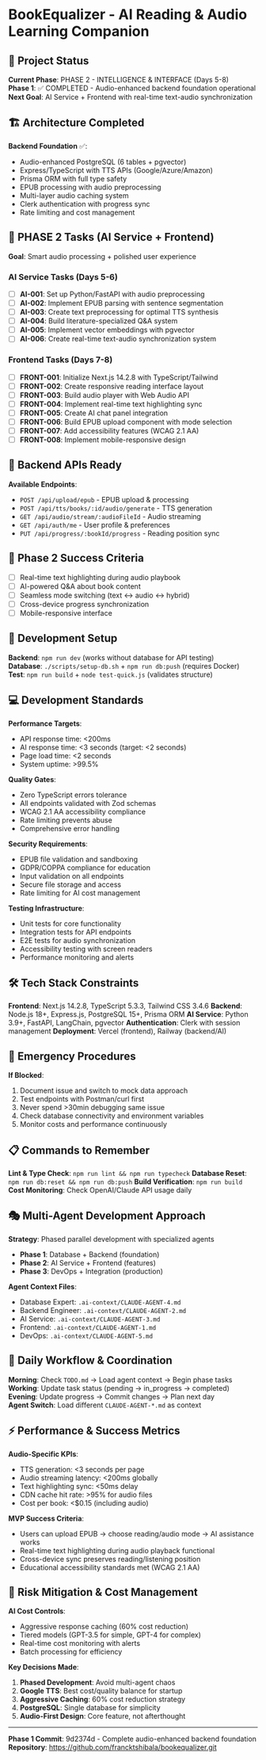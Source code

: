 # BookEqualizer - AI Reading & Audio Learning Companion

## 🎯 Project Status
**Current Phase**: PHASE 2 - INTELLIGENCE & INTERFACE (Days 5-8)  
**Phase 1**: ✅ COMPLETED - Audio-enhanced backend foundation operational  
**Next Goal**: AI Service + Frontend with real-time text-audio synchronization  

## 🏗️ Architecture Completed
**Backend Foundation** ✅:
- Audio-enhanced PostgreSQL (6 tables + pgvector)
- Express/TypeScript with TTS APIs (Google/Azure/Amazon)
- Prisma ORM with full type safety
- EPUB processing with audio preprocessing
- Multi-layer audio caching system
- Clerk authentication with progress sync
- Rate limiting and cost management

## 📅 PHASE 2 Tasks (AI Service + Frontend)
**Goal**: Smart audio processing + polished user experience

### AI Service Tasks (Days 5-6)
- [ ] **AI-001**: Set up Python/FastAPI with audio preprocessing
- [ ] **AI-002**: Implement EPUB parsing with sentence segmentation  
- [ ] **AI-003**: Create text preprocessing for optimal TTS synthesis
- [ ] **AI-004**: Build literature-specialized Q&A system
- [ ] **AI-005**: Implement vector embeddings with pgvector
- [ ] **AI-006**: Create real-time text-audio synchronization system

### Frontend Tasks (Days 7-8)  
- [ ] **FRONT-001**: Initialize Next.js 14.2.8 with TypeScript/Tailwind
- [ ] **FRONT-002**: Create responsive reading interface layout
- [ ] **FRONT-003**: Build audio player with Web Audio API
- [ ] **FRONT-004**: Implement real-time text highlighting sync
- [ ] **FRONT-005**: Create AI chat panel integration
- [ ] **FRONT-006**: Build EPUB upload component with mode selection
- [ ] **FRONT-007**: Add accessibility features (WCAG 2.1 AA)
- [ ] **FRONT-008**: Implement mobile-responsive design

## 🚀 Backend APIs Ready
**Available Endpoints**:
- `POST /api/upload/epub` - EPUB upload & processing
- `POST /api/tts/books/:id/audio/generate` - TTS generation
- `GET /api/audio/stream/:audioFileId` - Audio streaming
- `GET /api/auth/me` - User profile & preferences
- `PUT /api/progress/:bookId/progress` - Reading position sync

## 🎯 Phase 2 Success Criteria
- [ ] Real-time text highlighting during audio playbook
- [ ] AI-powered Q&A about book content
- [ ] Seamless mode switching (text ↔ audio ↔ hybrid)
- [ ] Cross-device progress synchronization
- [ ] Mobile-responsive interface

## 🔧 Development Setup
**Backend**: `npm run dev` (works without database for API testing)  
**Database**: `./scripts/setup-db.sh` + `npm run db:push` (requires Docker)  
**Test**: `npm run build` + `node test-quick.js` (validates structure)  

## 💻 Development Standards
**Performance Targets**:
- API response time: <200ms
- AI response time: <3 seconds (target: <2 seconds)
- Page load time: <2 seconds
- System uptime: >99.5%

**Quality Gates**:
- Zero TypeScript errors tolerance
- All endpoints validated with Zod schemas
- WCAG 2.1 AA accessibility compliance
- Rate limiting prevents abuse
- Comprehensive error handling

**Security Requirements**:
- EPUB file validation and sandboxing
- GDPR/COPPA compliance for education
- Input validation on all endpoints
- Secure file storage and access
- Rate limiting for AI cost management

**Testing Infrastructure**:
- Unit tests for core functionality
- Integration tests for API endpoints
- E2E tests for audio synchronization
- Accessibility testing with screen readers
- Performance monitoring and alerts

## 🛠️ Tech Stack Constraints
**Frontend**: Next.js 14.2.8, TypeScript 5.3.3, Tailwind CSS 3.4.6
**Backend**: Node.js 18+, Express.js, PostgreSQL 15+, Prisma ORM
**AI Service**: Python 3.9+, FastAPI, LangChain, pgvector
**Authentication**: Clerk with session management
**Deployment**: Vercel (frontend), Railway (backend/AI)

## 🚨 Emergency Procedures
**If Blocked**:
1. Document issue and switch to mock data approach
2. Test endpoints with Postman/curl first
3. Never spend >30min debugging same issue
4. Check database connectivity and environment variables
5. Monitor costs and performance continuously

## 📋 Commands to Remember
**Lint & Type Check**: `npm run lint && npm run typecheck`
**Database Reset**: `npm run db:reset && npm run db:push`
**Build Verification**: `npm run build`
**Cost Monitoring**: Check OpenAI/Claude API usage daily

## 🎭 Multi-Agent Development Approach
**Strategy**: Phased parallel development with specialized agents  
- **Phase 1**: Database + Backend (foundation)  
- **Phase 2**: AI Service + Frontend (features)  
- **Phase 3**: DevOps + Integration (production)  

**Agent Context Files**:
- Database Expert: `.ai-context/CLAUDE-AGENT-4.md`
- Backend Engineer: `.ai-context/CLAUDE-AGENT-2.md`  
- AI Service: `.ai-context/CLAUDE-AGENT-3.md`
- Frontend: `.ai-context/CLAUDE-AGENT-1.md`
- DevOps: `.ai-context/CLAUDE-AGENT-5.md`

## 🔄 Daily Workflow & Coordination
**Morning**: Check `TODO.md` → Load agent context → Begin phase tasks  
**Working**: Update task status (pending → in_progress → completed)  
**Evening**: Update progress → Commit changes → Plan next day  
**Agent Switch**: Load different `CLAUDE-AGENT-*.md` as context  

## ⚡ Performance & Success Metrics
**Audio-Specific KPIs**:
- TTS generation: <3 seconds per page
- Audio streaming latency: <200ms globally  
- Text highlighting sync: <50ms delay
- CDN cache hit rate: >95% for audio files
- Cost per book: <$0.15 (including audio)

**MVP Success Criteria**:
- Users can upload EPUB → choose reading/audio mode → AI assistance works
- Real-time text highlighting during audio playback functional
- Cross-device sync preserves reading/listening position  
- Educational accessibility standards met (WCAG 2.1 AA)

## 🚨 Risk Mitigation & Cost Management
**AI Cost Controls**:
- Aggressive response caching (60% cost reduction)
- Tiered models (GPT-3.5 for simple, GPT-4 for complex)
- Real-time cost monitoring with alerts
- Batch processing for efficiency

**Key Decisions Made**:
1. **Phased Development**: Avoid multi-agent chaos
2. **Google TTS**: Best cost/quality balance for startup
3. **Aggressive Caching**: 60% cost reduction strategy
4. **PostgreSQL**: Single database for simplicity
5. **Audio-First Design**: Core feature, not afterthought

---
**Phase 1 Commit**: 9d2374d - Complete audio-enhanced backend foundation  
**Repository**: https://github.com/francktshibala/bookequalizer.git